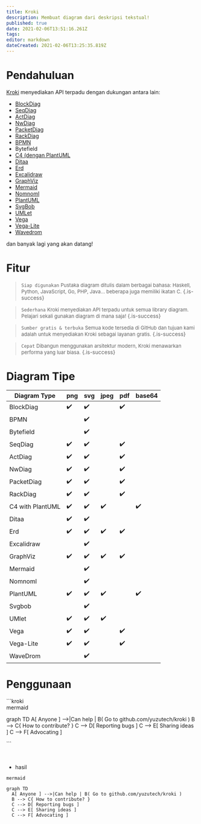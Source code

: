 ```yaml
---
title: Kroki
description: Membuat diagram dari deskripsi tekstual!
published: true
date: 2021-02-06T13:51:16.261Z
tags: 
editor: markdown
dateCreated: 2021-02-06T13:25:35.819Z
---
```


# Pendahuluan
[Kroki](https://kroki.io/) menyediakan API terpadu dengan dukungan antara lain:
- [BlockDiag](http://blockdiag.com/)
- [SeqDiag](http://blockdiag.com/en/seqdiag/index.html)
- [ActDiag](http://blockdiag.com/en/actdiag/index.html)
- [NwDiag](http://blockdiag.com/en/nwdiag/)
- [PacketDiag](http://blockdiag.com/en/packetdiag/index.html)
- [RackDiag](http://blockdiag.com/en/nwdiag/rackdiag-examples.html)
- [BPMN](https://bpmn.io/)
- Bytefield
- [C4 (dengan PlantUML](https://c4model.com/)
- [Ditaa](https://plantuml.com/ditaa)
- [Erd](https://www.smartdraw.com/entity-relationship-diagram/)
- [Excalidraw](https://excalidraw.com/)
- [GraphViz](https://graphviz.org/)
- [Mermaid](https://mermaid-js.github.io/mermaid/#/)
- [Nomnoml](https://rstudio.github.io/nomnoml/)
- [PlantUML](https://plantuml.com/)
- [SvgBob](https://ivanceras.github.io/content/Svgbob/Specification.html)
- [UMLet](https://www.umlet.com/)
- [Vega](https://vega.github.io/vega/)
- [Vega-Lite](https://vega.github.io/vega-lite/docs/selection.html)
- [Wavedrom](https://wavedrom.com/)

dan banyak lagi yang akan datang!

# Fitur
> `Siap digunakan`
<font size="2"> Pustaka diagram ditulis dalam berbagai bahasa: Haskell, Python, JavaScript, Go, PHP, Java... beberapa juga memiliki ikatan C.</font>
{.is-success}


> `Sederhana`
<font size="2">Kroki menyediakan API terpadu untuk semua library diagram. Pelajari sekali gunakan diagram di mana saja!</font>
{.is-success}


> `Sumber gratis & terbuka`
<font size="2">Semua kode tersedia di GitHub dan tujuan kami adalah untuk menyediakan Kroki sebagai layanan gratis.</font>
{.is-success}


> `Cepat`
<font size="2">Dibangun menggunakan arsitektur modern, Kroki menawarkan performa yang luar biasa.</font>
{.is-success}



# Diagram Tipe
| Diagram Type     | png | svg | jpeg | pdf | base64 |
|------------------|-----|-----|------|-----|--------|
| BlockDiag        | ✔️   | ✔️   |      | ✔️   | ️       |
| BPMN             | ️    | ✔️   |      | ️    | ️       |
| Bytefield        | ️    | ✔️   |      | ️    | ️       |
| SeqDiag          | ✔️   | ✔️   |      | ✔️   | ️       |
| ActDiag          | ✔️   | ✔️   |      | ✔️   | ️       |
| NwDiag           | ✔️   | ✔️   |      | ✔️   | ️       |
| PacketDiag       | ✔️   | ✔️   |      | ✔️   | ️       |
| RackDiag         | ✔️   | ✔️   |      | ✔️   | ️       |
| C4 with PlantUML | ✔️   | ✔️   | ✔️    | ️    | ✔️      |
| Ditaa            | ✔️   | ✔️   |      | ️    | ️       |
| Erd              | ✔️   | ✔️   | ✔️    | ✔️   | ️       |
| Excalidraw       | ️    | ✔️   | ️     | ️    | ️       |
| GraphViz         | ✔️   | ✔️   | ✔️    | ✔️   |        |
| Mermaid          |     | ✔️   |      |     |        |
| Nomnoml          | ️    | ✔️   | ️     |     |        |
| PlantUML         | ✔️   | ✔️   | ✔️    | ️    | ✔️      |
| Svgbob           | ️    | ✔️   | ️     | ️    |        |
| UMlet            | ✔️   | ✔️   | ✔️    | ️    |        |
| Vega             | ✔️   | ✔️   |      | ✔️   | ️       |
| Vega-Lite        | ✔️   | ✔️   |      | ✔️   | ️       |
| WaveDrom         |     | ✔️   |      |     | ️       |

# Penggunaan
<p> ```kroki
<br>mermaid

graph TD
  A[ Anyone ] -->|Can help | B( Go to github.com/yuzutech/kroki )
  B --> C{ How to contribute? }
  C --> D[ Reporting bugs ]
  C --> E[ Sharing ideas ]
  C --> F[ Advocating ]
<p>```</p>
<br>

- hasil
```kroki
mermaid

graph TD
  A[ Anyone ] -->|Can help | B( Go to github.com/yuzutech/kroki )
  B --> C{ How to contribute? }
  C --> D[ Reporting bugs ]
  C --> E[ Sharing ideas ]
  C --> F[ Advocating ]
```